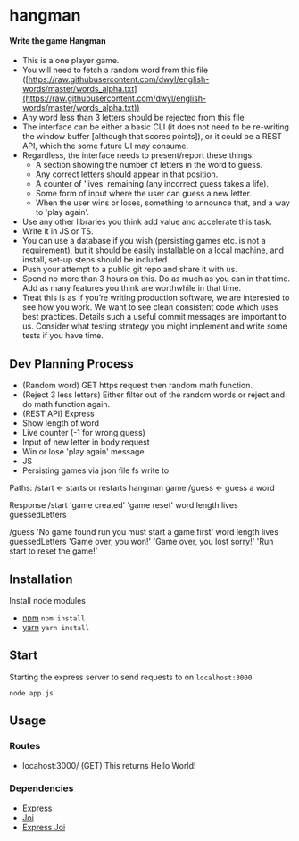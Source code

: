 # hangman

#### Write the game Hangman

- This is a one player game.
- You will need to fetch a random word from this file ([https://raw.githubusercontent.com/dwyl/english-words/master/words_alpha.txt](https://raw.githubusercontent.com/dwyl/english-words/master/words_alpha.txt))
- Any word less than 3 letters should be rejected from this file
- The interface can be either a basic CLI (it does not need to be re-writing the window buffer [although that scores points]), or it could be a REST API, which the some future UI may consume.
- Regardless, the interface needs to present/report these things:
  - A section showing the number of letters in the word to guess.
  - Any correct letters should appear in that position.
  - A counter of 'lives' remaining (any incorrect guess takes a life).
  - Some form of input where the user can guess a new letter.
  - When the user wins or loses, something to announce that, and a way to 'play again'.
- Use any other libraries you think add value and accelerate this task.
- Write it in JS or TS.
- You can use a database if you wish (persisting games etc. is not a requirement), but it should be easily installable on a local machine, and install, set-up steps should be included.
- Push your attempt to a public git repo and share it with us.
- Spend no more than 3 hours on this. Do as much as you can in that time. Add as many features you think are worthwhile in that time.
- Treat this is as if you’re writing production software, we are interested to see how you work. We want to see clean consistent code which uses best practices. Details such a useful commit messages are important to us. Consider what testing strategy you might implement and write some tests if you have time.

## Dev Planning Process

- (Random word) GET https request then random math function.
- (Reject 3 less letters) Either filter out of the random words or reject and do math function again.
- (REST API) Express
- Show length of word
- Live counter (-1 for wrong guess)
- Input of new letter in body request
- Win or lose 'play again' message
- JS
- Persisting games via json file fs write to

Paths:
/start <- starts or restarts hangman game
/guess <- guess a word

Response
/start
'game created'
'game reset'
word length
lives
guessedLetters

/guess
'No game found run you must start a game first'
word length
lives
guessedLetters
'Game over, you won!'
'Game over, you lost sorry!'
'Run start to reset the game!'

## Installation

Install node modules

- [npm](www.npmjs.com) `npm install`
- [yarn](https://yarnpkg.com/) `yarn install`

## Start

Starting the express server to send requests to on `localhost:3000`

`node app.js`

## Usage

### Routes

- locahost:3000/ (GET)
  This returns Hello World!

### Dependencies

- [Express](https://www.npmjs.com/package/express)
- [Joi](https://www.npmjs.com/package/@hapi/joi)
- [Express Joi](https://www.npmjs.com/package/express-joi-validation)
